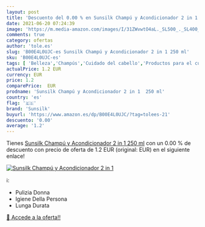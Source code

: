 ```yaml
---
layout: post
title: 'Descuento del 0.00 % en Sunsilk Champú y Acondicionador 2 in 1  '
date: 2021-06-20 07:24:39
image: 'https://m.media-amazon.com/images/I/31ZWvwtO4aL._SL500_._SL400_.jpg'
comments: true
category: ofertas
author: 'tole.es'
slug: 'B00E4L0UJC-es Sunsilk Champú y Acondicionador 2 in 1 250 ml'
sku: 'B00E4L0UJC-es'
tags: [ 'Belleza','Champús','Cuidado del cabello','Productos para el cuidado del cabello','acondicionador','champú','sunsilk', ]
actualPrice: 1.2 EUR
currency: EUR
price: 1.2
comparePrice:  EUR
prodname: 'Sunsilk Champú y Acondicionador 2 in 1  250 ml'
country: 'es'
flag: '🇪🇸'
brand: 'Sunsilk'
buyurl: 'https://www.amazon.es/dp/B00E4L0UJC/?tag=tolees-21'
descuento: '0.00'
average: '1.2'
---
```


Tienes [Sunsilk Champú y Acondicionador 2 in 1  250 ml](https://www.amazon.es/dp/B00E4L0UJC/?tag=tolees-21) con un 0.00 % de descuento con precio de oferta de 1.2 EUR (original:  EUR) en el siguiente enlace!

[![Sunsilk Champú y Acondicionador 2 in 1  ](https://m.media-amazon.com/images/I/31ZWvwtO4aL._SL500_._SL400_.jpg)](https://www.amazon.es/dp/B00E4L0UJC/?tag=tolees-21)

ℹ️:

- Pulizia Donna
- Igiene Della Persona
- Lunga Durata

[🛒 Accede a la oferta!!](https://www.amazon.es/dp/B00E4L0UJC/?tag=tolees-21)
